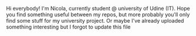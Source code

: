 Hi everybody!
I'm Nicola, currently student @ university of Udine (IT).
Hope you find something useful between my repos, but more probably you'll only find some stuff for my university project. 
Or maybe I've already uploaded something interesting but I forgot to update this file

<!---
fromVeeko/fromVeeko is a ✨ special ✨ repository because its `README.md` (this file) appears on your GitHub profile.
You can click the Preview link to take a look at your changes.
--->
